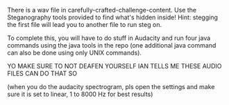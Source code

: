 There is a wav file in carefully-crafted-challenge-content. Use the Steganography tools provided to find what's hidden inside! Hint: stegging the first file will lead you to another file to run steg on.

To complete this, you will have to do stuff in Audacity and run four java commands using the java tools in the repo (one additional java command can also be done using only UNIX commands).

YO MAKE SURE TO NOT DEAFEN YOURSELF IAN TELLS ME THESE AUDIO FILES CAN DO THAT SO

(when you do the audacity spectrogram, pls open the settings and make sure it is set to linear, 1 to 8000 Hz for best results)
